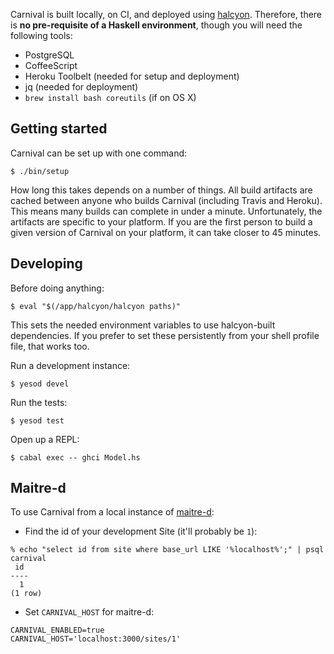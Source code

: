 Carnival is built locally, on CI, and deployed using [halcyon][]. Therefore,
there is **no pre-requisite of a Haskell environment**, though you will need the
following tools:

- PostgreSQL
- CoffeeScript
- Heroku Toolbelt (needed for setup and deployment)
- jq (needed for deployment)
- `brew install bash coreutils` (if on OS X)

[halcyon]: https://halcyon.sh/

## Getting started

Carnival can be set up with one command:

```
$ ./bin/setup
```

How long this takes depends on a number of things. All build artifacts are
cached between anyone who builds Carnival (including Travis and Heroku). This
means many builds can complete in under a minute. Unfortunately, the artifacts
are specific to your platform. If you are the first person to build a given
version of Carnival on your platform, it can take closer to 45 minutes.

## Developing

Before doing anything:

```
$ eval "$(/app/halcyon/halcyon paths)"
```

This sets the needed environment variables to use halcyon-built dependencies. If
you prefer to set these persistently from your shell profile file, that works
too.

Run a development instance:

```
$ yesod devel
```

Run the tests:

```
$ yesod test
```

Open up a REPL:

```
$ cabal exec -- ghci Model.hs
```

## Maitre-d

To use Carnival from a local instance of [maitre-d][]:

- Find the id of your development Site (it'll probably be `1`):

```
% echo "select id from site where base_url LIKE '%localhost%';" | psql carnival
 id
----
  1
(1 row)

```

- Set `CARNIVAL_HOST` for maitre-d:

```
CARNIVAL_ENABLED=true
CARNIVAL_HOST='localhost:3000/sites/1'
```

[maitre-d]: https://github.com/thoughtbot/maitre-d
